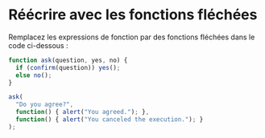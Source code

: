 # Réécrire avec les fonctions fléchées

Remplacez les expressions de fonction par des fonctions fléchées dans le code ci-dessous :

```js run
function ask(question, yes, no) {
  if (confirm(question)) yes();
  else no();
}

ask(
  "Do you agree?",
  function() { alert("You agreed."); },
  function() { alert("You canceled the execution."); }
);
```